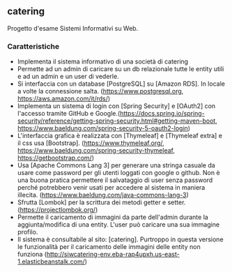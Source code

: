 ## catering

Progetto d'esame Sistemi Informativi su Web.

### Caratteristiche

- Implementa il sistema informativo di una società di catering
- Permette ad un admin di caricare su un db relazionale tutte le entity utili e ad un admin e un user di vederle.  
- Si interfaccia con un database [PostgreSQL] su [Amazon RDS]. In locale a volte la connessione salta. (https://www.postgresql.org, https://aws.amazon.com/it/rds/)
- Implementa un sistema di login con [Spring Security] e [OAuth2] con l'accesso tramite GitHub e Google.(https://docs.spring.io/spring-security/reference/getting-spring-security.html#getting-maven-boot, https://www.baeldung.com/spring-security-5-oauth2-login)
- L'interfaccia grafica è realizzata con [Thymeleaf] e [Thymeleaf extra] e il css usa [Bootstrap]. (https://www.thymeleaf.org/, https://www.baeldung.com/spring-security-thymeleaf, https://getbootstrap.com/)
- Usa [Apache Commons Lang 3] per generare una stringa casuale da usare come password per gli utenti loggati con google o github. Non è una buona pratica permettere il salvataggio di user senza password perché potrebbero venir usati per accedere al sistema in maniera illecita. (https://www.baeldung.com/java-commons-lang-3)
- Sfrutta [Lombok] per la scrittura dei metodi getter e setter. (https://projectlombok.org/)
- Permette il caricamento di immagini da parte dell'admin durante la aggiunta/modifica di una entity. L'user può caricare una sua immagine profilo.
- Il sistema è consultabile al sito: [catering]. Purtroppo in questa versione le funzionalità per il caricamento delle immagini delle entity non funziona (http://siwcatering-env.eba-rap4upxh.us-east-1.elasticbeanstalk.com/)
